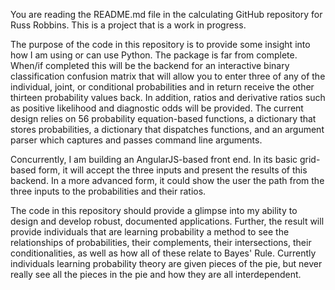 You are reading the README.md file in the calculating GitHub repository for Russ Robbins. This is a project that is a work in progress. 

The purpose of the code in this repository is to provide some insight into how I am using or can use Python. The package is far from complete. When/if completed this will be the backend for an interactive binary classification confusion matrix that will allow you to enter three of any of the individual, joint, or conditional probabilities and in return receive the other thirteen probability values back. In addition, ratios and derivative ratios such as positive likelihood and diagnostic odds will be provided. The current design relies on 56 probability equation-based functions, a dictionary that stores probabilities, a dictionary that dispatches functions, and an argument parser which captures and passes command line arguments.

Concurrently, I am building an AngularJS-based front end. In its basic grid-based form, it will accept the three inputs and present the results of this backend. In a more advanced form, it could show the user the path from the three inputs to the probabilities and their ratios.

The code in this repository should provide a glimpse into my ability to design and develop robust, documented applications. Further, the result will provide individuals that are learning probability a method to see the relationships of probabilities, their complements, their intersections, their conditionalities, as well as how all of these relate to Bayes' Rule. Currently individuals learning probability theory are given pieces of the pie, but never really see all the pieces in the pie and how they are all interdependent.
